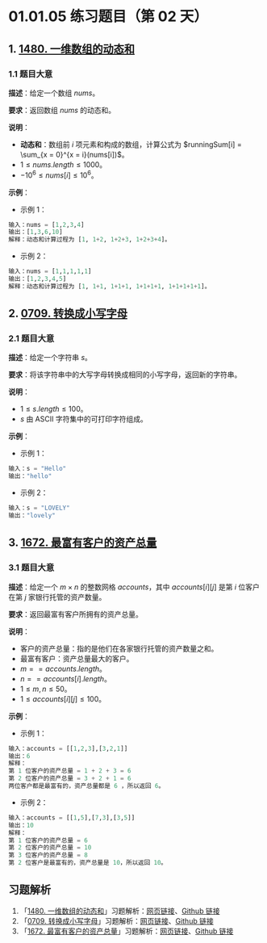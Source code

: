 # 01.01.05 练习题目（第 02 天）

## 1. [1480. 一维数组的动态和](https://leetcode.cn/problems/running-sum-of-1d-array/)

### 1.1 题目大意

**描述**：给定一个数组 $nums$。

**要求**：返回数组 $nums$ 的动态和。

**说明**：

- **动态和**：数组前 $i$ 项元素和构成的数组，计算公式为 $runningSum[i] = \sum_{x = 0}^{x = i}(nums[i])$。
- $1 \le nums.length \le 1000$。
- $-10^6 \le nums[i] \le 10^6$。

**示例**：

- 示例 1：

```python
输入：nums = [1,2,3,4]
输出：[1,3,6,10]
解释：动态和计算过程为 [1, 1+2, 1+2+3, 1+2+3+4]。
```

- 示例 2：

```python
输入：nums = [1,1,1,1,1]
输出：[1,2,3,4,5]
解释：动态和计算过程为 [1, 1+1, 1+1+1, 1+1+1+1, 1+1+1+1+1]。
```

## 2. [0709. 转换成小写字母](https://leetcode.cn/problems/to-lower-case/)

### 2.1 题目大意

**描述**：给定一个字符串 $s$。

**要求**：将该字符串中的大写字母转换成相同的小写字母，返回新的字符串。

**说明**：

- $1 \le s.length \le 100$。
- $s$ 由 ASCII 字符集中的可打印字符组成。

**示例**：

- 示例 1：

```python
输入：s = "Hello"
输出："hello"
```

- 示例 2：

```python
输入：s = "LOVELY"
输出："lovely"
```

## 3. [1672. 最富有客户的资产总量](https://leetcode.cn/problems/richest-customer-wealth/)

### 3.1 题目大意

**描述**：给定一个 $m \times n$ 的整数网格 $accounts$，其中 $accounts[i][j]$ 是第 $i$ 位客户在第 $j$ 家银行托管的资产数量。

**要求**：返回最富有客户所拥有的资产总量。

**说明**：

- 客户的资产总量：指的是他们在各家银行托管的资产数量之和。
- 最富有客户：资产总量最大的客户。
- $m == accounts.length$。
- $n == accounts[i].length$。
- $1 \le m, n \le 50$。
- $1 \le accounts[i][j] \le 100$。

**示例**：

- 示例 1：

```python
输入：accounts = [[1,2,3],[3,2,1]]
输出：6
解释：
第 1 位客户的资产总量 = 1 + 2 + 3 = 6
第 2 位客户的资产总量 = 3 + 2 + 1 = 6
两位客户都是最富有的，资产总量都是 6 ，所以返回 6。
```

- 示例 2：

```python
输入：accounts = [[1,5],[7,3],[3,5]]
输出：10
解释：
第 1 位客户的资产总量 = 6
第 2 位客户的资产总量 = 10 
第 3 位客户的资产总量 = 8
第 2 位客户是最富有的，资产总量是 10，所以返回 10。
```
## 习题解析

1. 「[1480. 一维数组的动态和](https://leetcode.cn/problems/running-sum-of-1d-array/)」习题解析：[网页链接](https://datawhalechina.github.io/leetcode-notes/#/solutions/1480)、[Github 链接](https://github.com/datawhalechina/leetcode-notes/blob/main/docs/solutions/1480.md)
2. 「[0709. 转换成小写字母](https://leetcode.cn/problems/to-lower-case/)」习题解析：[网页链接](https://datawhalechina.github.io/leetcode-notes/#/solutions/0709)、[Github 链接](https://github.com/datawhalechina/leetcode-notes/blob/main/docs/solutions/0709.md)
3. 「[1672. 最富有客户的资产总量](https://leetcode.cn/problems/richest-customer-wealth/)」习题解析：[网页链接](https://datawhalechina.github.io/leetcode-notes/#/solutions/1672)、[Github 链接](https://github.com/datawhalechina/leetcode-notes/blob/main/docs/solutions/1672.md)

